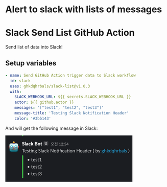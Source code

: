 # Alert to slack with lists of messages

# Slack Send List GitHub Action

Send list of data into Slack!

## Setup variables

```yaml
- name: Send GitHub Action trigger data to Slack workflow
  id: slack
  uses: ghkdqhrbals/slack-list@v1.0.3
  with:
    SLACK_WEBHOOK_URL: ${{ secrets.SLACK_WEBHOOK_URL }}
    actor: ${{ github.actor }}
    messages: '["test1", "test2", "test3"]'
    message-title: 'Testing Slack Notification Header'
    color: '#3bb143'
```

And will get the following message in Slack:

![img.png](img.png)
